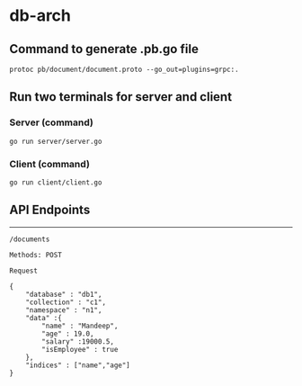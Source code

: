 # db-arch

## Command to generate .pb.go file
```
protoc pb/document/document.proto --go_out=plugins=grpc:.

```

## Run two terminals for server and client

### Server (command)
```
go run server/server.go

```

### Client (command)
```
go run client/client.go

```

## API Endpoints
-----
```/documents```  
``` 
Methods: POST

Request

{
	"database" : "db1",
	"collection" : "c1",
	"namespace" : "n1",
	"data" :{
		"name" : "Mandeep",
		"age" : 19.0,
		"salary" :19000.5,
		"isEmployee" : true
	},
	"indices" : ["name","age"]
}
